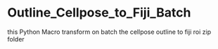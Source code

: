 # Outline_Cellpose_to_Fiji_Batch
this Python Macro transform on batch the cellpose outline to fiji roi zip folder
